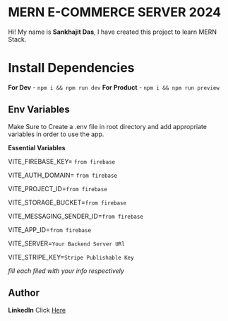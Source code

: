 
# MERN E-COMMERCE SERVER 2024

Hi! My name is **Sankhajit Das**, I have created this project to learn MERN Stack.


# Install Dependencies

**For Dev** - `npm i && npm run dev`
**For Product** - `npm i && npm run preview`


## Env Variables

Make Sure to Create a  .env file in root directory and add appropriate variables in order to use the app.

**Essential Variables**

VITE_FIREBASE_KEY= `from firebase`

VITE_AUTH_DOMAIN= `from firebase`

VITE_PROJECT_ID=`from firebase`

VITE_STORAGE_BUCKET=`from firebase`

VITE_MESSAGING_SENDER_ID=`from firebase`

VITE_APP_ID=`from firebase`

VITE_SERVER=`Your Backend Server URl`

VITE_STRIPE_KEY=`Stripe Publishable Key`

_fill each filed with your info respectively_

## Author

**LinkedIn** Click [Here](https://www.linkedin.com/in/sankhajit-das-ab8350248/)


